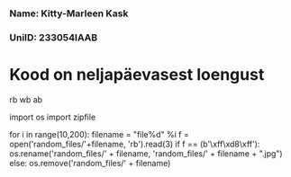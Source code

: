 ### Name: Kitty-Marleen Kask
### UniID: 233054IAAB
# Kood on neljapäevasest loengust

rb
wb
ab

import os
import zipfile


for i in range(10,200):
  filename = "file%d" %i
  f = open('random_files/'+filename, 'rb').read(3)
  if f == (b'\xff\xd8\xff'):
    os.rename('random_files/' + filename, 'random_files/' + filename + ".jpg")
  else:
    os.remove('random_files/' + filename)
